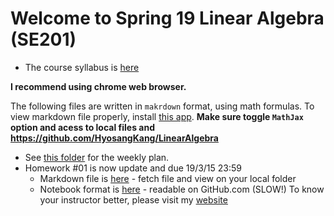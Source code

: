 Welcome to Spring 19 Linear Algebra (SE201)
===========================================

* The course syllabus is [here](Syllabus.md)

**I recommend using chrome web browser.**

The following files are written in `makrdown` format, using math formulas.
To view markdown file properly, install [this app](https://chrome.google.com/webstore/detail/markdown-viewer/ckkdlimhmcjmikdlpkmbgfkaikojcbjk?hl=ko). 
**Make sure toggle `MathJax` option and acess to local files and https://github.com/HyosangKang/LinearAlgebra**

* See [this folder](weekly_plan/) for the weekly plan.
* Homework #01 is now update and due 19/3/15 23:59
  * Markdown file is [here](homework/spring19-se201-hw1.md) - fetch file and view on your local folder
  * Notebook format is [here](homework/spring19-se201-hw1.ipynb) - readable on GitHub.com (SLOW!)
To know your instructor better, please visit my [website](http://klein.dgist.ac.kr)